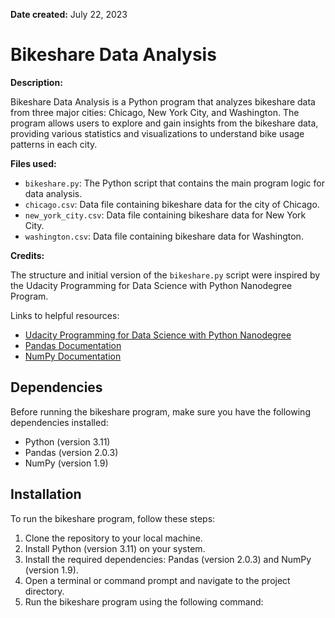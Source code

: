  **Date created:** July 22, 2023 
 
# Bikeshare Data Analysis

**Description:**

Bikeshare Data Analysis is a Python program that analyzes bikeshare data from three major cities: Chicago, New York City, and Washington. The program allows users to explore and gain insights from the bikeshare data, providing various statistics and visualizations to understand bike usage patterns in each city.

**Files used:**

- `bikeshare.py`: The Python script that contains the main program logic for data analysis.
- `chicago.csv`: Data file containing bikeshare data for the city of Chicago.
- `new_york_city.csv`: Data file containing bikeshare data for New York City.
- `washington.csv`: Data file containing bikeshare data for Washington.

**Credits:**

The structure and initial version of the `bikeshare.py` script were inspired by the Udacity Programming for Data Science with Python Nanodegree Program.

Links to helpful resources:
- [Udacity Programming for Data Science with Python Nanodegree](https://www.udacity.com/course/programming-for-data-science-nanodegree--nd104)
- [Pandas Documentation](https://pandas.pydata.org/docs/)
- [NumPy Documentation](https://numpy.org/doc/)


## Dependencies

Before running the bikeshare program, make sure you have the following dependencies installed:

- Python (version 3.11)
- Pandas (version 2.0.3)
- NumPy (version 1.9)

## Installation

To run the bikeshare program, follow these steps:

1. Clone the repository to your local machine.
2. Install Python (version 3.11) on your system.
3. Install the required dependencies: Pandas (version 2.0.3) and NumPy (version 1.9).
4. Open a terminal or command prompt and navigate to the project directory.
5. Run the bikeshare program using the following command:


